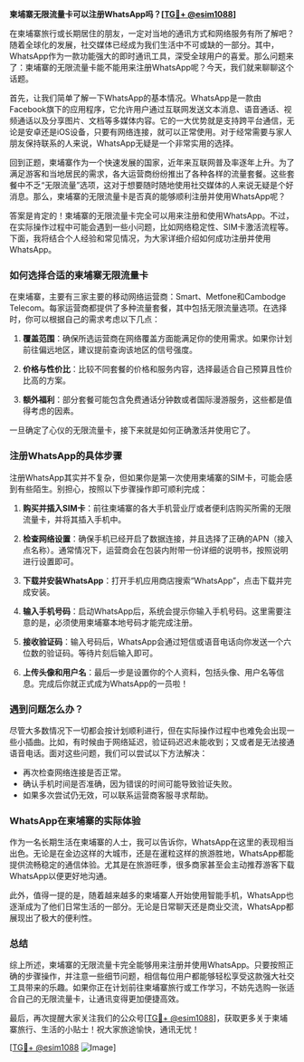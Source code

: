 **柬埔寨无限流量卡可以注册WhatsApp吗？[[TG💪+ @esim1088](https://t.me/s/esim1088)]**

在柬埔寨旅行或长期居住的朋友，一定对当地的通讯方式和网络服务有所了解吧？随着全球化的发展，社交媒体已经成为我们生活中不可或缺的一部分。其中，WhatsApp作为一款功能强大的即时通讯工具，深受全球用户的喜爱。那么问题来了：柬埔寨的无限流量卡能不能用来注册WhatsApp呢？今天，我们就来聊聊这个话题。

首先，让我们简单了解一下WhatsApp的基本情况。WhatsApp是一款由Facebook旗下的应用程序，它允许用户通过互联网发送文本消息、语音通话、视频通话以及分享图片、文档等多媒体内容。它的一大优势就是支持跨平台通信，无论是安卓还是iOS设备，只要有网络连接，就可以正常使用。对于经常需要与家人朋友保持联系的人来说，WhatsApp无疑是一个非常实用的选择。

回到正题，柬埔寨作为一个快速发展的国家，近年来互联网普及率逐年上升。为了满足游客和当地居民的需求，各大运营商纷纷推出了各种各样的流量套餐。这些套餐中不乏“无限流量”选项，这对于想要随时随地使用社交媒体的人来说无疑是个好消息。那么，柬埔寨的无限流量卡是否真的能够顺利注册并使用WhatsApp呢？

答案是肯定的！柬埔寨的无限流量卡完全可以用来注册和使用WhatsApp。不过，在实际操作过程中可能会遇到一些小问题，比如网络稳定性、SIM卡激活流程等。下面，我将结合个人经验和常见情况，为大家详细介绍如何成功注册并使用WhatsApp。

### 如何选择合适的柬埔寨无限流量卡

在柬埔寨，主要有三家主要的移动网络运营商：Smart、Metfone和Cambodge Telecom。每家运营商都提供了多种流量套餐，其中包括无限流量选项。在选择时，你可以根据自己的需求考虑以下几点：

1. **覆盖范围**：确保所选运营商在网络覆盖方面能满足你的使用需求。如果你计划前往偏远地区，建议提前查询该地区的信号强度。
   
2. **价格与性价比**：比较不同套餐的价格和服务内容，选择最适合自己预算且性价比高的方案。
   
3. **额外福利**：部分套餐可能包含免费通话分钟数或者国际漫游服务，这些都是值得考虑的因素。

一旦确定了心仪的无限流量卡，接下来就是如何正确激活并使用它了。

### 注册WhatsApp的具体步骤

注册WhatsApp其实并不复杂，但如果你是第一次使用柬埔寨的SIM卡，可能会感到有些陌生。别担心，按照以下步骤操作即可顺利完成：

1. **购买并插入SIM卡**：前往柬埔寨的各大手机营业厅或者便利店购买所需的无限流量卡，并将其插入手机中。
   
2. **检查网络设置**：确保手机已经开启了数据连接，并且选择了正确的APN（接入点名称）。通常情况下，运营商会在包装内附带一份详细的说明书，按照说明进行设置即可。
   
3. **下载并安装WhatsApp**：打开手机应用商店搜索“WhatsApp”，点击下载并完成安装。
   
4. **输入手机号码**：启动WhatsApp后，系统会提示你输入手机号码。这里需要注意的是，必须使用柬埔寨本地号码才能完成注册。
   
5. **接收验证码**：输入号码后，WhatsApp会通过短信或语音电话向你发送一个六位数的验证码。等待片刻后输入即可。
   
6. **上传头像和用户名**：最后一步是设置你的个人资料，包括头像、用户名等信息。完成后你就正式成为WhatsApp的一员啦！

### 遇到问题怎么办？

尽管大多数情况下一切都会按计划顺利进行，但在实际操作过程中也难免会出现一些小插曲。比如，有时候由于网络延迟，验证码迟迟未能收到；又或者是无法接通语音电话。面对这些问题，我们可以尝试以下方法解决：

- 再次检查网络连接是否正常。
- 确认手机时间是否准确，因为错误的时间可能导致验证失败。
- 如果多次尝试仍无效，可以联系运营商客服寻求帮助。

### WhatsApp在柬埔寨的实际体验

作为一名长期生活在柬埔寨的人士，我可以告诉你，WhatsApp在这里的表现相当出色。无论是在金边这样的大城市，还是在暹粒这样的旅游胜地，WhatsApp都能提供流畅稳定的通信体验。尤其是在旅游旺季，很多商家甚至会主动推荐游客下载WhatsApp以便更好地沟通。

此外，值得一提的是，随着越来越多的柬埔寨人开始使用智能手机，WhatsApp也逐渐成为了他们日常生活的一部分。无论是日常聊天还是商业交流，WhatsApp都展现出了极大的便利性。

### 总结

综上所述，柬埔寨的无限流量卡完全能够用来注册并使用WhatsApp。只要按照正确的步骤操作，并注意一些细节问题，相信每位用户都能够轻松享受这款强大社交工具带来的乐趣。如果你正在计划前往柬埔寨旅行或工作学习，不妨先选购一张适合自己的无限流量卡，让通讯变得更加便捷高效。

最后，再次提醒大家关注我们的公众号[[TG💪+ @esim1088](https://t.me/s/esim1088)]，获取更多关于柬埔寨旅行、生活的小贴士！祝大家旅途愉快，通讯无忧！

[[TG💪+ @esim1088](https://t.me/s/esim1088) ![Image](https://i.postimg.cc/4NQfJmqS/Snipaste-2025-05-13-00-14-12.png)]